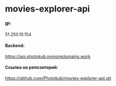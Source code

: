 # movies-explorer-api
### IP:
51.250.10.154
#### Backend:
https://api.photokub.nomoredomains.work
#### Ссылка на репозиторий:
https://github.com/Photokub/movies-explorer-api.git
